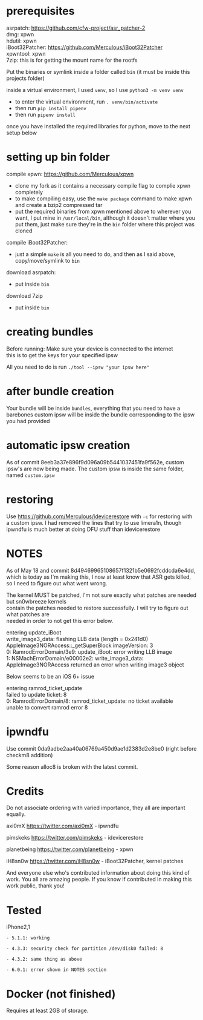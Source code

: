 # prerequisites

asrpatch: https://github.com/cfw-project/asr_patcher-2  
dmg: xpwn  
hdutil: xpwn  
iBoot32Patcher: https://github.com/Merculous/iBoot32Patcher  
xpwntool: xpwn  
7zip: this is for getting the mount name for the rootfs  

Put the binaries or symlink inside a folder called `bin` (it must be inside this projects folder)

inside a virtual environment, I used `venv`, so I use `python3 -m venv venv`

- to enter the virtual environment, run `. venv/bin/activate`
- then run `pip install pipenv`
- then run `pipenv install`

once you have installed the required libraries for python, move to the next setup below

# setting up bin folder

compile xpwn: https://github.com/Merculous/xpwn

- clone my fork as it contains a necessary compile flag to complie xpwn completely
- to make compiling easy, use the `make package` command to make xpwn and create a bzip2 compressed tar
- put the required binaries from xpwn mentioned above to wherever you want, I put mine in `/usr/local/bin`, although it doesn't matter where you put them, just make sure they're in the `bin` folder where this project was cloned

compile iBoot32Patcher:

- just a simple `make` is all you need to do, and then as I said above, copy/move/symlink to `bin`

download asrpatch:

- put inside `bin`

download 7zip

- put inside `bin`

# creating bundles

Before running: Make sure your device is connected to the internet  
this is to get the keys for your specified ipsw

All you need to do is run `./tool --ipsw "your ipsw here"`

# after bundle creation

Your bundle will be inside `bundles`, everything that you need to have a barebones custom ipsw will be inside the bundle corresponding to the ipsw you had provided

# automatic ipsw creation

As of commit 8eeb3a37e896f9d096a09b5441037451fa9f562e, custom ipsw's are now being made. The custom ipsw is inside the same folder, named `custom.ipsw`

# restoring

Use https://github.com/Merculous/idevicerestore with `-c` for restoring with a custom ipsw. I had removed the lines that try to use limera1n, though ipwndfu is much better at doing DFU stuff than idevicerestore

# NOTES

As of May 18 and commit 8d49469965108657f1321b5e0692fcddcda6e4dd, which is today as I'm making this, I now at least know that ASR gets killed, so I need to figure out what went wrong.

The kernel MUST be patched, I'm not sure exactly what patches are needed but sn0wbreeze kernels  
contain the patches needed to restore successfully. I will try to figure out what patches are  
needed in order to not get this error below.

entering update_iBoot  
write_image3_data: flashing LLB data (length = 0x241d0)  
AppleImage3NORAccess::\_getSuperBlock imageVersion: 3  
0: RamrodErrorDomain/3e9: update_iBoot: error writing LLB image  
1: NSMachErrorDomain/e00002e2: write_image3_data: AppleImage3NORAccess returned an error when writing image3 object

Below seems to be an iOS 6+ issue

entering ramrod_ticket_update  
failed to update ticket: 8  
0: RamrodErrorDomain/8: ramrod_ticket_update: no ticket available  
unable to convert ramrod error 8

# ipwndfu

Use commit 0da9adbe2aa40a06769a450d9ae1d2383d2e8be0 (right before checkm8 addition)

Some reason alloc8 is broken with the latest commit.

# Credits

Do not associate ordering with varied importance, they all are important equally.

axi0mX https://twitter.com/axi0mX - ipwndfu

pimskeks https://twitter.com/pimskeks - idevicerestore

planetbeing https://twitter.com/planetbeing - xpwn

iH8sn0w https://twitter.com/iH8sn0w - iBoot32Patcher, kernel patches

And everyone else who's contributed information about doing this kind of work. You all
are amazing people. If you know if contributed in making this work public, thank you!

# Tested

iPhone2,1

    - 5.1.1: working

    - 4.3.3: security check for partition /dev/disk0 failed: 8

    - 4.3.2: same thing as above

    - 6.0.1: error shown in NOTES section

# Docker (not finished)

Requires at least 2GB of storage.
